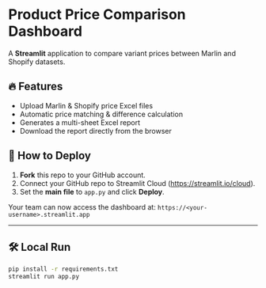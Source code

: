# Product Price Comparison Dashboard

A **Streamlit** application to compare variant prices between Marlin and Shopify datasets.

## 🔥 Features
- Upload Marlin & Shopify price Excel files
- Automatic price matching & difference calculation
- Generates a multi-sheet Excel report
- Download the report directly from the browser

## 🚀 How to Deploy
1. **Fork** this repo to your GitHub account.
2. Connect your GitHub repo to Streamlit Cloud (https://streamlit.io/cloud).
3. Set the **main file** to `app.py` and click **Deploy**.

Your team can now access the dashboard at: `https://<your-username>.streamlit.app`

---

## 🛠️ Local Run
```bash
pip install -r requirements.txt
streamlit run app.py